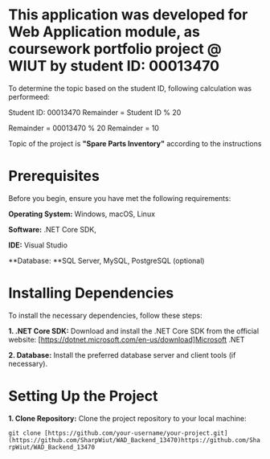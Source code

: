 # This application was developed for Web Application module, as coursework portfolio project @ WIUT by student ID: 00013470


To determine the topic based on the student ID, following calculation was performeed:

Student ID: 00013470
Remainder = Student ID % 20

Remainder = 00013470 % 20
Remainder = 10

Topic of the project is **"Spare Parts Inventory"** according to the instructions

# Prerequisites

Before you begin, ensure you have met the following requirements:

**Operating System:** Windows, macOS, Linux

**Software:** .NET Core SDK,

**IDE:** Visual Studio

**Database: **SQL Server, MySQL, PostgreSQL (optional)

# Installing Dependencies

To install the necessary dependencies, follow these steps:

**1. .NET Core SDK:** Download and install the .NET Core SDK from the official website: [https://dotnet.microsoft.com/en-us/download]Microsoft .NET

**2. Database:** Install the preferred database server and client tools (if necessary).

# Setting Up the Project

**1. Clone Repository:** Clone the project repository to your local machine:

`git clone [https://github.com/your-username/your-project.git](https://github.com/SharpWiut/WAD_Backend_13470)https://github.com/SharpWiut/WAD_Backend_13470`
